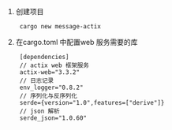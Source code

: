 1. 创建项目

        cargo new message-actix

2. 在cargo.toml 中配置web 服务需要的库

        [dependencies]
        // actix web 框架服务
        actix-web="3.3.2"
        // 日志记录
        env_logger="0.8.2"
        // 序列化与反序列化
        serde={version="1.0",features=["derive"]}
        // json 解析
        serde_json="1.0.60"